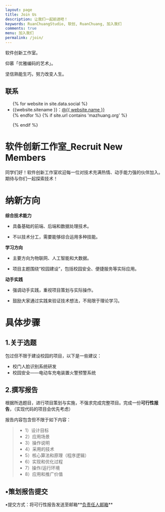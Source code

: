```yaml
---
layout: page
title: Join Us
description: 让我们一起前进吧！
keywords: RuanChuangStudio, 软创, RuanChuang, 加入我们
comments: true
menu: 加入我们
permalink: /join/
---
```


软件创新工作室。

仰慕「优雅编码的艺术」。

坚信熟能生巧，努力改变人生。

## 联系

<ul>
{% for website in site.data.social %}
<li>{{website.sitename }}：<a href="{{ website.url }}" target="_blank">@{{ website.name }}</a></li>
{% endfor %}
{% if site.url contains 'mazhuang.org' %}

{% endif %}

</ul>

# 软件创新工作室\_Recruit New Members

同学们好！软件创新工作室欢迎每一位对技术充满热情、动手能力强的伙伴加入。期待与你们一起探索技术！

# 纳新方向

**综合技术能力**

- 具备基础的前端、后端和数据处理技术。

- 不以技术分工，需要能够综合运用多种技能。


**学习方向**

- 主要方向为物联网、人工智能和大数据。

- 项目主题围绕“校园建设”，包括校园安全、便捷服务等实际应用。


**动手实践**

- 强调动手实践，重视项目策划与实际操作。

- 鼓励大家通过实践来验证技术想法，不局限于理论学习。


# 具体步骤

## 1.关于选题

包过但不限于建设校园的项目，以下是一些建议：

- 校门人脸识别系统研发
- 校园安全——电动车充电装置火警预警系统


## 2.撰写报告

根据所选题目，进行项目策划与实施，不强求完成完整项目。完成一份**可行性报告**，（实现代码的项目会优先考虑）

报告内容包含但不限于如下内容：

> - 1）设计目标
> - 2）应用场景
> - 3）操作说明
> - 4）采用的技术
> - 5）核心算法和原理（程序逻辑）
> - 6）实现和优化过程
> - 7）操作/运行环境
> - 8）应用和推广价值
>

## •**策划报告提交**

•提交方式：将可行性报告发送至邮箱**[负责任人邮箱](mailto:binfinity2024@yeah.net)**
